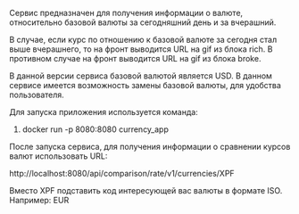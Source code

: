 Сервис предназначен для получения информации о валюте, относительно базовой валюты за сегодняшний день и за вчерашний.

В случае, если  курс по отношению к базовой валюте за сегодня стал выше вчерашнего, то на фронт выводится URL на gif из блока rich. 
В противном случае на фронт выводится URL на gif из блока broke. 

В данной версии сервиса базовой валютой является USD. В данном сервисе имеется возможность замены базовой валюты, для удобства пользователя. 

Для запуска приложения используется команда: 

1) docker run -p 8080:8080 currency_app

После запуска сервиса, для получения информации о сравнении курсов валют использовать URL:

http://localhost:8080/api/comparison/rate/v1/currencies/XPF

Вместо XPF подставить код интересующей вас валюты в формате ISO. 
Например: EUR